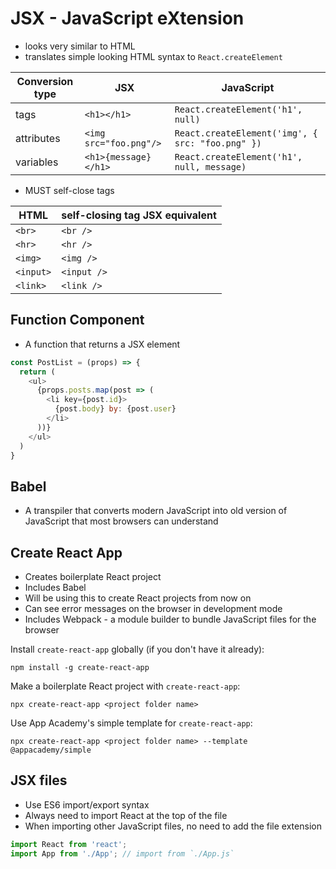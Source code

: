 # JSX - JavaScript eXtension

- looks very similar to HTML
- translates simple looking HTML syntax to `React.createElement`

| Conversion type	| JSX	                    | JavaScript                                        |
|-----------------|-------------------------|---------------------------------------------------|
| tags            | `<h1></h1> `            |	`React.createElement('h1', null)`                 |
| attributes      | `<img src="foo.png"/>`	| `React.createElement('img', { src: "foo.png" })`  |
| variables	      | `<h1>{message}</h1>`    | `React.createElement('h1', null, message)`        |

- MUST self-close tags

| HTML      | self-closing tag	JSX equivalent |
|-----------|----------------------------------|
| `<br>`    | `<br />`                         |
| `<hr>`    | `<hr />`                         |
| `<img>`	  | `<img />`                        |
| `<input>`	| `<input />`                      |
| `<link>`  | `<link />`                       |

## Function Component

- A function that returns a JSX element

```js
const PostList = (props) => {
  return (
    <ul>
      {props.posts.map(post => (
        <li key={post.id}>
          {post.body} by: {post.user}
        </li>
      ))}
    </ul>
  )
}
```

## Babel

- A transpiler that converts modern JavaScript into old version of JavaScript
  that most browsers can understand

## Create React App

- Creates boilerplate React project
- Includes Babel
- Will be using this to create React projects from now on
- Can see error messages on the browser in development mode
- Includes Webpack - a module builder to bundle JavaScript files for the browser

Install `create-react-app` globally (if you don't have it already):

```
npm install -g create-react-app
``` 

Make a boilerplate React project with `create-react-app`:

```
npx create-react-app <project folder name>
```

Use App Academy's simple template for `create-react-app`:

```
npx create-react-app <project folder name> --template @appacademy/simple
```

## JSX files

- Use ES6 import/export syntax
- Always need to import React at the top of the file
- When importing other JavaScript files, no need to add the file extension

```js
import React from 'react';
import App from './App'; // import from `./App.js`
```